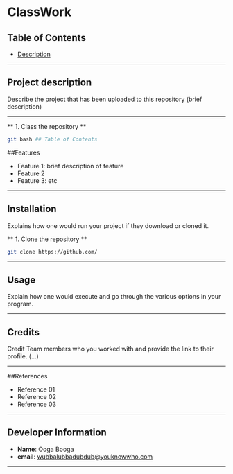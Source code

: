 # ClassWork

## Table of Contents
- [Description](#description)
---
<a name="description"></a>
## Project description
Describe the project that has been uploaded to this repository (brief description)

---

** 1. Class the repository **
``` Bash
git bash ## Table of Contents

```

##Features

- Feature 1: brief description of feature
- Feature 2
- Feature 3: etc

---

## Installation


Explains how one would run your project if they download or cloned it.

** 1. Clone the repository **
``` Bash
git clone https://github.com/ 
```
---

## Usage
Explain how one would execute and go through the various options in your program.

---

## Credits
Credit Team members who you worked with and provide the link to their profile.
(...)

---

##References
- Reference 01
- Reference 02
- Reference 03

---

## Developer Information
- **Name**: Ooga Booga
- **email**: wubbalubbadubdub@youknowwho.com

---
